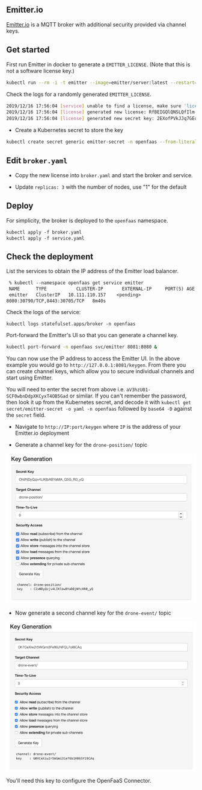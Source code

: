 ## Emitter.io

[Emitter.io](https://emitter.io) is a MQTT broker with additional security provided via channel keys.

## Get started

First run Emitter in docker to generate a `EMITTER_LICENSE`. (Note that this is
not a software license key.)

```sh
kubectl run --rm -i -t emitter --image=emitter/server:latest --restart=Never
```

Check the logs for a randomly generated `EMITTER_LICENSE`.

```sh
2019/12/16 17:56:04 [service] unable to find a license, make sure 'license' value is set in the config file or EMITTER_LICENSE environment variable
2019/12/16 17:56:04 [license] generated new license: RfBEIGQlQNSLQfIlm-b4s-TNJirEjMhJu7rGA5FJW8BTMFTTGADk2MX9Tq0AaT_20-of7cDM-clmRbb7Z-n5itgHubSCgwcB:2
2019/12/16 17:56:04 [license] generated new secret key: 2EXofPVkJJq7GEoQkFHN3B_P63Y4DoX_
```

* Create a Kubernetes secret to store the key

```sh
kubectl create secret generic emitter-secret -n openfaas --from-literal "secret=2EXofPVkJJq7GEoQkFHN3B_P63Y4DoX_" -o yaml --dry-run | kubectl apply -f -
```

## Edit `broker.yaml`

* Copy the new license into `broker.yaml` and start the broker and service.

* Update `replicas: 3` with the number of nodes, use "1" for the default

## Deploy

For simplicity, the broker is deployed to the `openfaas` namespace.

```
kubectl apply -f broker.yaml
kubectl apply -f service.yaml
```

## Check the deployment

List the services to obtain the IP address of the Emitter load balancer.

```
 % kubectl --namespace openfaas get service emitter
 NAME      TYPE           CLUSTER-IP       EXTERNAL-IP     PORT(S) AGE
 emitter   ClusterIP   10.111.110.157    <pending>  8080:30790/TCP,8443:30705/TCP   8m40s
```

Check the logs of the service:

```
kubectl logs statefulset.apps/broker -n openfaas
```

Port-forward the Emitter's UI so that you can generate a channel key.

```sh
kubectl port-forward -n openfaas svc/emitter 8081:8080 &
```

You can now use the IP address to access the Emitter UI. In the above example
you would go to `http://127.0.0.1:8081/keygen`. From there you can create
channel keys, which allow you to secure individual channels and start using
Emitter.

You will need to enter the secret from above i.e. `aV3hzU01-SCF0wbnDdpXKCyxT4OB5Gad` or similar. If you can't remember the password, then look it up from the Kubernetes secret, and decode it with `kubectl get  secret/emitter-secret -o yaml -n openfaas` followed by `base64 -D` against the `secret` field.

* Navigate to `http://IP:port/keygen` where `IP` is the address of your Emitter.io deployment

* Generate a channel key for the `drone-position/` topic

![](/docs/images/keygen.png)

* Now  generate a second channel key for the `drone-event/` topic

![](/docs/images/keygen-2.png)


You'll need this key to configure the OpenFaaS Connector.
